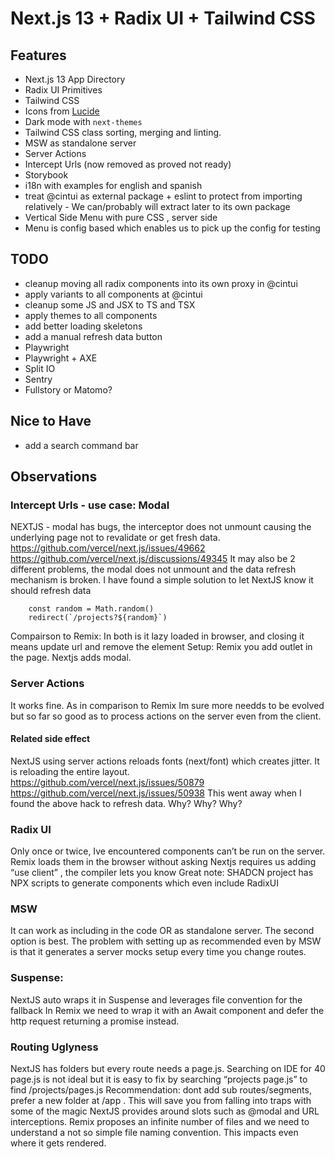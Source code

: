 # Next.js 13 + Radix UI + Tailwind CSS

## Features

- Next.js 13 App Directory
- Radix UI Primitives
- Tailwind CSS
- Icons from [Lucide](https://lucide.dev)
- Dark mode with `next-themes`
- Tailwind CSS class sorting, merging and linting.
- MSW as standalone server
- Server Actions
- Intercept Urls (now removed as proved not ready)
- Storybook
- i18n with examples for english and spanish
- treat @cintui as external package + eslint to protect from importing relatively - We can/probably will extract later to its own package
- Vertical Side Menu with pure CSS , server side
- Menu is config based which enables us to pick up the config for testing


## TODO
- cleanup moving all radix components into its own proxy in @cintui
- apply variants to all components at @cintui
- cleanup some JS and JSX to TS and TSX
- apply themes to all components
- add better loading skeletons
- add a manual refresh data button
- Playwright
- Playwright + AXE
- Split IO
- Sentry
- Fullstory or Matomo?

## Nice to Have
- add a search command bar

## Observations

### Intercept Urls - use case: Modal
  NEXTJS - modal has bugs, the interceptor does not unmount causing the underlying page not to revalidate or get fresh data.
  https://github.com/vercel/next.js/issues/49662
  https://github.com/vercel/next.js/discussions/49345
  It may also be 2 different problems, the modal does not unmount and the data refresh mechanism is broken.
  I have found a simple solution to let NextJS know it should refresh data
  ```
      const random = Math.random()
      redirect(`/projects?${random}`)
  ```

  Compairson to Remix: In both is it lazy loaded in browser, and closing it means update url and remove the element
  Setup: Remix you add outlet in the page. Nextjs adds modal.

### Server Actions
  It works fine. As in comparison to Remix Im sure more needds to be evolved but so far so good as to process actions on the server even from the client.

#### Related side effect
  NextJS using server actions reloads fonts (next/font) which creates jitter. It is reloading the entire layout.
  https://github.com/vercel/next.js/issues/50879
  https://github.com/vercel/next.js/issues/50938
  This went away when I found the above hack to refresh data. Why? Why? Why?

### Radix UI
  Only once or twice, Ive encountered components can’t be run on the server.
  Remix loads them in the browser without asking
  Nextjs requires us adding “use client” , the compiler lets you know
  Great note: SHADCN project has NPX scripts to generate components which even include RadixUI

### MSW
 It can work as including in the code OR as standalone server. The second option is best.
 The problem with setting up as recommended even by MSW is that it generates a server mocks setup every time you change routes.

### Suspense:
  NextJS auto wraps it in Suspense and leverages file convention for the fallback
  In Remix we need to wrap it with an Await component and defer the http request returning a promise instead.

### Routing Uglyness
  NextJS has folders but every route needs a page.js. Searching on IDE for 40 page.js is not ideal but it is easy to fix by searching “projects page.js” to find /projects/pages.js
  Recommendation: dont add sub routes/segments, prefer a new folder at /app . This will save you from falling into traps with some of the magic NextJS provides around slots such as @modal and URL interceptions.
  Remix proposes an infinite number of files and we need to understand a not so simple file naming convention. This impacts even where it gets rendered.









